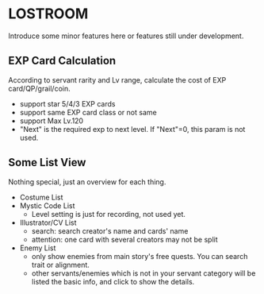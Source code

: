 # LOSTROOM

Introduce some minor features here or features still under development.

## EXP Card Calculation

According to servant rarity and Lv range, calculate the cost of EXP card/QP/grail/coin.

- support star 5/4/3 EXP cards
- support same EXP card class or not same
- support Max Lv.120
- "Next" is the required exp to next level. If "Next"=0, this param is not used.

## Some List View

Nothing special, just an overview for each thing.

- Costume List
- Mystic Code List
  - Level setting is just for recording, not used yet.
- Illustrator/CV List
  - search: search creator's name and cards' name
  - attention: one card with several creators may not be split
- Enemy List
  - only show enemies from main story's free quests. You can search trait or alignment.
  - other servants/enemies which is not in your servant category will be listed the basic info, and click to show the details.

